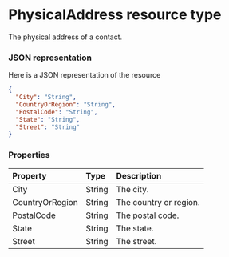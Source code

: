 # PhysicalAddress resource type

The physical address of a contact.

### JSON representation

Here is a JSON representation of the resource

```json
{
  "City": "String",
  "CountryOrRegion": "String",
  "PostalCode": "String",
  "State": "String",
  "Street": "String"
}

```
### Properties
| Property	   | Type	|Description|
|:---------------|:--------|:----------|
|City|String|The city.|
|CountryOrRegion|String|The country or region.|
|PostalCode|String|The postal code.|
|State|String|The state.|
|Street|String|The street.|

<!-- uuid: 8ff6dc5e-0b3f-423d-8642-8013e5d1e5a9
2015-10-09 18:41:46 UTC -->